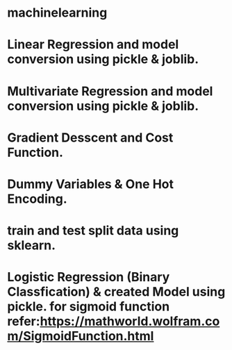 # machinelearning
# Linear Regression and model conversion using pickle & joblib.
# Multivariate Regression and model conversion using pickle & joblib.
# Gradient Desscent and Cost Function.
# Dummy Variables & One Hot Encoding.
# train and test split data using sklearn.
# Logistic Regression (Binary Classfication) & created Model using pickle. for sigmoid function refer:https://mathworld.wolfram.com/SigmoidFunction.html
